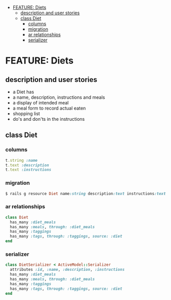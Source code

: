 <!-- START doctoc generated TOC please keep comment here to allow auto update -->
<!-- DON'T EDIT THIS SECTION, INSTEAD RE-RUN doctoc TO UPDATE -->

- [FEATURE: Diets](#feature-diets)
  - [description and user stories](#description-and-user-stories)
  - [class Diet](#class-diet)
    - [columns](#columns)
    - [migration](#migration)
    - [ar relationships](#ar-relationships)
    - [serializer](#serializer)

<!-- END doctoc generated TOC please keep comment here to allow auto update -->

# FEATURE: Diets

## description and user stories

- a Diet has
- a name, description, instructions and meals
- a display of intended meal
- a meal form to record actual eaten
- shopping list
- do's and don'ts in the instructions

## class Diet

### columns

```ruby
t.string :name
t.text :description
t.text :instructions
```

### migration

```ruby
$ rails g resource Diet name:string description:text instructions:text
```

### ar relationships

```ruby
class Diet
  has_many :diet_meals
  has_many :meals, through: :diet_meals
  has_many :taggings
  has_many :tags, through: :taggings, source: :diet
end
```

### serializer

```ruby
class DietSerializer < ActiveModel::Serializer
  attributes :id, :name, :description, :instructions
  has_many :diet_meals
  has_many :meals, through: :diet_meals
  has_many :taggings
  has_many :tags, through: :taggings, source: :diet
end
```
